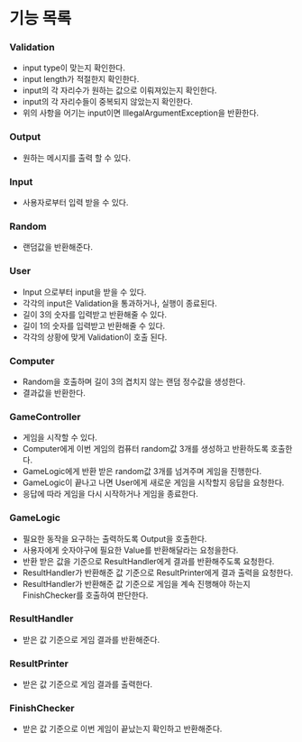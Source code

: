 # 기능 목록

### Validation

- input type이 맞는지 확인한다.
- input length가 적절한지 확인한다.
- input의 각 자리수가 원하는 값으로 이뤄져있는지 확인한다.
- input의 각 자리수들이 중복되지 않았는지 확인한다.
- 위의 사항을 어기는 input이면 IllegalArgumentException을 반환한다.

### Output

- 원하는 메시지를 출력 할 수 있다.

### Input

- 사용자로부터 입력 받을 수 있다.

### Random

- 랜덤값을 반환해준다.

### User

- Input 으로부터 input을 받을 수 있다.
- 각각의 input은 Validation을 통과하거나, 실행이 종료된다.
- 길이 3의 숫자를 입력받고 반환해줄 수 있다.
- 길이 1의 숫자를 입력받고 반환해줄 수 있다.
- 각각의 상황에 맞게 Validation이 호출 된다.

### Computer

- Random을 호출하며 길이 3의 겹치지 않는 랜덤 정수값을 생성한다.
- 결과값을 반환한다.

### GameController

- 게임을 시작할 수 있다.
- Computer에게 이번 게임의 컴퓨터 random값 3개를 생성하고 반환하도록 호출한다.
- GameLogic에게 반환 받은 random값 3개를 넘겨주며 게임을 진행한다.
- GameLogic이 끝나고 나면 User에게 새로운 게임을 시작할지 응답을 요청한다.
- 응답에 따라 게임을 다시 시작하거나 게임을 종료한다.

### GameLogic

- 필요한 동작을 요구하는 출력하도록 Output을 호출한다.
- 사용자에게 숫자야구에 필요한 Value를 반환해달라는 요청을한다.
- 반환 받은 값을 기준으로 ResultHandler에게 결과를 반환해주도록 요청한다.
- ResultHandler가 반환해준 값 기준으로 ResultPrinter에게 결과 출력을 요청한다.
- ResultHandler가 반환해준 값 기준으로 게임을 계속 진행해야 하는지 FinishChecker를 호출하여 판단한다.

### ResultHandler

- 받은 값 기준으로 게임 결과를 반환해준다.

### ResultPrinter

- 받은 값 기준으로 게임 결과를 출력한다.

### FinishChecker

- 받은 값 기준으로 이번 게임이 끝났는지 확인하고 반환해준다.

